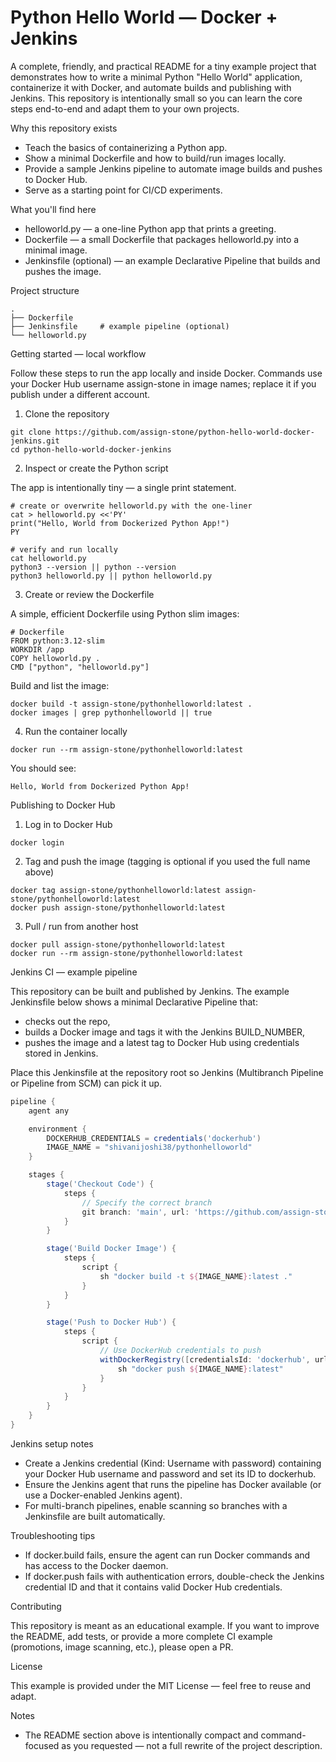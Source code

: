 # Python Hello World — Docker + Jenkins

A complete, friendly, and practical README for a tiny example project that demonstrates how to write a minimal Python "Hello World" application, containerize it with Docker, and automate builds and publishing with Jenkins. This repository is intentionally small so you can learn the core steps end-to-end and adapt them to your own projects.

Why this repository exists

- Teach the basics of containerizing a Python app.
- Show a minimal Dockerfile and how to build/run images locally.
- Provide a sample Jenkins pipeline to automate image builds and pushes to Docker Hub.
- Serve as a starting point for CI/CD experiments.

What you'll find here

- helloworld.py — a one-line Python app that prints a greeting.
- Dockerfile — a small Dockerfile that packages helloworld.py into a minimal image.
- Jenkinsfile (optional) — an example Declarative Pipeline that builds and pushes the image.

Project structure

```
.
├── Dockerfile
├── Jenkinsfile     # example pipeline (optional)
└── helloworld.py
```

Getting started — local workflow

Follow these steps to run the app locally and inside Docker. Commands use your Docker Hub username assign-stone in image names; replace it if you publish under a different account.

1. Clone the repository

```
git clone https://github.com/assign-stone/python-hello-world-docker-jenkins.git
cd python-hello-world-docker-jenkins
```

2. Inspect or create the Python script

The app is intentionally tiny — a single print statement.

```
# create or overwrite helloworld.py with the one-liner
cat > helloworld.py <<'PY'
print("Hello, World from Dockerized Python App!")
PY

# verify and run locally
cat helloworld.py
python3 --version || python --version
python3 helloworld.py || python helloworld.py
```

3. Create or review the Dockerfile

A simple, efficient Dockerfile using Python slim images:

```
# Dockerfile
FROM python:3.12-slim
WORKDIR /app
COPY helloworld.py .
CMD ["python", "helloworld.py"]
```

Build and list the image:

```
docker build -t assign-stone/pythonhelloworld:latest .
docker images | grep pythonhelloworld || true
```

4. Run the container locally

```
docker run --rm assign-stone/pythonhelloworld:latest
```

You should see:

```
Hello, World from Dockerized Python App!
```

Publishing to Docker Hub

1. Log in to Docker Hub

```
docker login
```

2. Tag and push the image (tagging is optional if you used the full name above)

```
docker tag assign-stone/pythonhelloworld:latest assign-stone/pythonhelloworld:latest
docker push assign-stone/pythonhelloworld:latest
```

3. Pull / run from another host

```
docker pull assign-stone/pythonhelloworld:latest
docker run --rm assign-stone/pythonhelloworld:latest
```

Jenkins CI — example pipeline

This repository can be built and published by Jenkins. The example Jenkinsfile below shows a minimal Declarative Pipeline that:

- checks out the repo,
- builds a Docker image and tags it with the Jenkins BUILD_NUMBER,
- pushes the image and a latest tag to Docker Hub using credentials stored in Jenkins.

Place this Jenkinsfile at the repository root so Jenkins (Multibranch Pipeline or Pipeline from SCM) can pick it up.

```groovy
pipeline {
    agent any

    environment {
        DOCKERHUB_CREDENTIALS = credentials('dockerhub')
        IMAGE_NAME = "shivanijoshi38/pythonhelloworld"
    }

    stages {
        stage('Checkout Code') {
            steps {
                // Specify the correct branch
                git branch: 'main', url: 'https://github.com/assign-stone/python-hello-world-docker-jenkins.git'
            }
        }

        stage('Build Docker Image') {
            steps {
                script {
                    sh "docker build -t ${IMAGE_NAME}:latest ."
                }
            }
        }

        stage('Push to Docker Hub') {
            steps {
                script {
                    // Use DockerHub credentials to push
                    withDockerRegistry([credentialsId: 'dockerhub', url: '']) {
                        sh "docker push ${IMAGE_NAME}:latest"
                    }
                }
            }
        }
    }
}

```

Jenkins setup notes

- Create a Jenkins credential (Kind: Username with password) containing your Docker Hub username and password and set its ID to dockerhub.
- Ensure the Jenkins agent that runs the pipeline has Docker available (or use a Docker-enabled Jenkins agent).
- For multi-branch pipelines, enable scanning so branches with a Jenkinsfile are built automatically.

Troubleshooting tips

- If docker.build fails, ensure the agent can run Docker commands and has access to the Docker daemon.
- If docker.push fails with authentication errors, double-check the Jenkins credential ID and that it contains valid Docker Hub credentials.

Contributing

This repository is meant as an educational example. If you want to improve the README, add tests, or provide a more complete CI example (promotions, image scanning, etc.), please open a PR.

License

This example is provided under the MIT License — feel free to reuse and adapt.

Notes

- The README section above is intentionally compact and command-focused as you requested — not a full rewrite of the project description.
